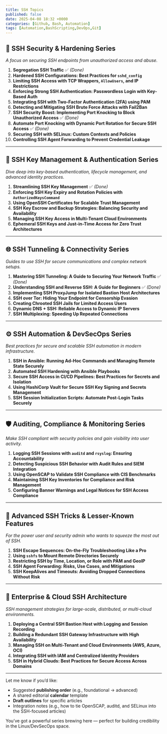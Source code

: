 ```yaml
---
title: SSH Topics
published: false
date: 2025-04-08 18:32 +0000
categories: [Github, Bash, Automation]
tags: [Automation,BashScripting,DevOps,Git] 
---
```


## 🔐 **SSH Security & Hardening Series**
_A focus on securing SSH endpoints from unauthorized access and abuse._

1. **Segregation SSH Traffic** ✅ *(Done)*
2. **Hardened SSH Configurations: Best Practices for `sshd_config`**
3. **Limiting SSH Access with TCP Wrappers, `AllowUsers`, and IP Restrictions**
4. **Enforcing Strong SSH Authentication: Passwordless Login with Key-Based Auth**
5. **Integrating SSH with Two-Factor Authentication (2FA) using PAM**
6. **Detecting and Mitigating SSH Brute Force Attacks with Fail2Ban**
7. **SSH Security Boost: Implementing Port Knocking to Block Unauthorized Access** ✅ *(Done)*
8. **Automate Port Knocking with Dynamic Port Rotation for Secure SSH Access** ✅ *(Done)*
9. **Securing SSH with SELinux: Custom Contexts and Policies**
10. **Controlling SSH Agent Forwarding to Prevent Credential Leakage**

---

## 🔑 **SSH Key Management & Authentication Series**
_Dive deep into key-based authentication, lifecycle management, and advanced identity practices._

1. **Streamlining SSH Key Management** ✅ *(Done)*
2. **Enforcing SSH Key Expiry and Rotation Policies with `AuthorizedKeysCommand`**
3. **Using OpenSSH Certificates for Scalable Trust Management**
4. **SSH Key Escrow and Backup Strategies: Balancing Security and Availability**
5. **Managing SSH Key Access in Multi-Tenant Cloud Environments**
6. **Ephemeral SSH Keys and Just-in-Time Access for Zero Trust Architectures**

---

## 🌐 **SSH Tunneling & Connectivity Series**
_Guides to use SSH for secure communications and complex network setups._

1. **Mastering SSH Tunneling: A Guide to Securing Your Network Traffic** ✅ *(Done)*
2. **Understanding SSH and Reverse SSH: A Guide for Beginners** ✅ *(Done)*
3. **Implementing SSH ProxyJump for Isolated Bastion Host Architectures**
4. **SSH over Tor: Hiding Your Endpoint for Censorship Evasion**
5. **Creating Chrooted SSH Jails for Limited Access Users**
6. **Dynamic DNS + SSH: Reliable Access to Dynamic IP Servers**
7. **SSH Multiplexing: Speeding Up Repeated Connections**

---

## ⚙️ **SSH Automation & DevSecOps Series**
_Best practices for secure and scalable SSH automation in modern infrastructure._

1. **SSH in Ansible: Running Ad-Hoc Commands and Managing Remote State Securely**
2. **Automated SSH Hardening with Ansible Playbooks**
3. **Secure SSH Access in CI/CD Pipelines: Best Practices for Secrets and Isolation**
4. **Using HashiCorp Vault for Secure SSH Key Signing and Secrets Management**
5. **SSH Session Initialization Scripts: Automate Post-Login Tasks Securely**

---

## 🛡️ **Auditing, Compliance & Monitoring Series**
_Make SSH compliant with security policies and gain visibility into user activity._

1. **Logging SSH Sessions with `auditd` and `rsyslog`: Ensuring Accountability**
2. **Detecting Suspicious SSH Behavior with Audit Rules and SIEM Integration**
3. **Using OpenSCAP to Validate SSH Compliance with CIS Benchmarks**
4. **Maintaining SSH Key Inventories for Compliance and Risk Management**
5. **Configuring Banner Warnings and Legal Notices for SSH Access Compliance**

---

## 🧠 **Advanced SSH Tricks & Lesser-Known Features**
_For the power user and security admin who wants to squeeze the most out of SSH._

1. **SSH Escape Sequences: On-the-Fly Troubleshooting Like a Pro**
2. **Using `sshfs` to Mount Remote Directories Securely**
3. **Restricting SSH by Time, Location, or Role with PAM and GeoIP**
4. **SSH Agent Forwarding: Risks, Use Cases, and Mitigations**
5. **SSH KeepAlives and Timeouts: Avoiding Dropped Connections Without Risk**

---

## 🏢 **Enterprise & Cloud SSH Architecture**
_SSH management strategies for large-scale, distributed, or multi-cloud environments._

1. **Deploying a Central SSH Bastion Host with Logging and Session Recording**
2. **Building a Redundant SSH Gateway Infrastructure with High Availability**
3. **Managing SSH on Multi-Tenant and Cloud Environments (AWS, Azure, OCI)**
4. **Integrating SSH with IAM and Centralized Identity Providers**
5. **SSH in Hybrid Clouds: Best Practices for Secure Access Across Domains**

---

Let me know if you’d like:
- Suggested **publishing order** (e.g., foundational → advanced)
- A shared editorial **calendar** template
- **Draft outlines** for specific articles
- Integration notes (e.g., how to tie OpenSCAP, auditd, and SELinux into the SSH-focused articles)

You’ve got a powerful series brewing here — perfect for building credibility in the Linux/DevSecOps space.